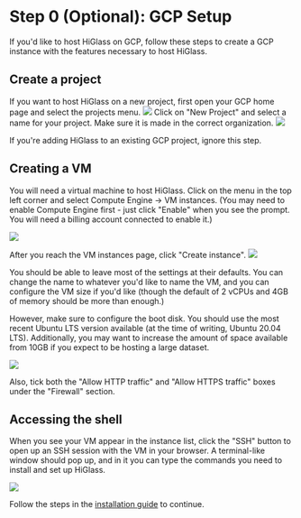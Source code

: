 # Step 0 (Optional): GCP Setup
If you'd like to host HiGlass on GCP, follow these steps to create a GCP instance with the features necessary to host HiGlass.

## Create a project
If you want to host HiGlass on a new project, first open your GCP home page and select the projects menu.
![](https://user-images.githubusercontent.com/29579245/128775701-fcfe601e-09d9-476b-b00b-f88f10bf4712.png)
Click on "New Project" and select a name for your project. Make sure it is made in the correct organization.
![](https://user-images.githubusercontent.com/29579245/128775296-56f836c5-c4f8-4dec-8580-342190ec006a.png)

If you're adding HiGlass to an existing GCP project, ignore this step.

## Creating a VM
You will need a virtual machine to host HiGlass. Click on the menu in the top left corner and select Compute Engine → VM instances. (You may need to enable Compute Engine first - just click "Enable" when you see the prompt. You will need a billing account connected to enable it.)

![](https://user-images.githubusercontent.com/29579245/128776356-f01b28b8-6136-4f42-94df-a3f74e379bd6.png)

After you reach the VM instances page, click "Create instance".
![](https://user-images.githubusercontent.com/29579245/128776923-5ad5620f-e549-466f-b6dc-825ee194efa6.png)

You should be able to leave most of the settings at their defaults. You can change the name to whatever you'd like to name the VM, and you can configure the VM size if you'd like (though the default of 2 vCPUs and 4GB of memory should be more than enough.)

However, make sure to configure the boot disk. You should use the most recent Ubuntu LTS version available (at the time of writing, Ubuntu 20.04 LTS). Additionally, you may want to increase the amount of space available from 10GB if you expect to be hosting a large dataset.

![](https://user-images.githubusercontent.com/29579245/128777660-b7c4dc1a-bbed-477b-a13f-c72f6317cbe0.png)

Also, tick both the "Allow HTTP traffic" and "Allow HTTPS traffic" boxes under the "Firewall" section.

## Accessing the shell
When you see your VM appear in the instance list, click the "SSH" button to open up an SSH session with the VM in your browser. A terminal-like window should pop up, and in it you can type the commands you need to install and set up HiGlass.

![](https://user-images.githubusercontent.com/29579245/128778001-fcaf1d8a-0ebe-487c-a230-e037e172b13f.png)

Follow the steps in the [installation guide](./1-installation.md) to continue.